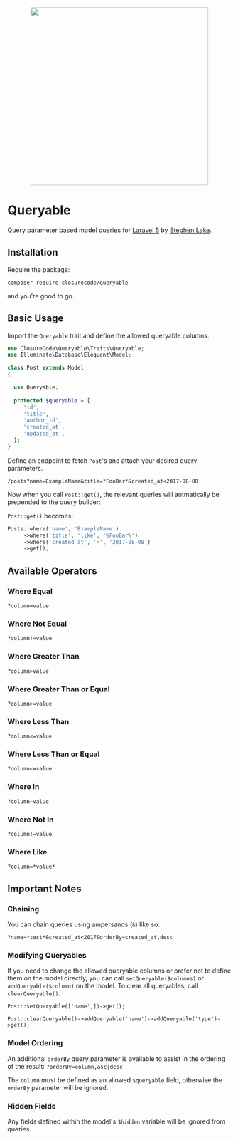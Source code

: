 <center>
 <a href="https://www.closurecode.com/" target="_blank">
  <img src="https://raw.githubusercontent.com/closurecode/assets/master/logo_dark.png" width="400">
 </a>
</center>

# Queryable
Query parameter based model queries for [Laravel 5](https://www.laravel.com) by [Stephen Lake](https://stephenlake.github.io).

## Installation

Require the package:

`composer require closurecode/queryable`

and you're good to go.

## Basic Usage
Import the `Queryable` trait and define the allowed queryable columns:

```php
use ClosureCode\Queryable\Traits\Queryable;
use Illuminate\Database\Eloquent\Model;

class Post extends Model
{

  use Queryable;
  
  protected $queryable = [
     'id',
     'title',
     'author_id',
     'created_at',
     'updated_at',
  ];
}
```

Define an endpoint to fetch `Post`'s and attach your desired query parameters.

`/posts?name=ExampleName&title=*FooBar*&created_at<2017-08-08`

Now when you call `Post::get()`, the relevant queries will autmatically be prepended to the query builder:

`Post::get()` becomes:

```php
Posts::where('name', 'ExampleName')
     ->where('title', 'like', '%FooBar%')
     ->where('created_at', '<', '2017-08-08')
     ->get();
```

## Available Operators

### Where Equal
`?column=value`

### Where Not Equal
`?column!=value`

### Where Greater Than
`?column>value`

### Where Greater Than or Equal
`?column>=value`

### Where Less Than
`?column<=value`

### Where Less Than or Equal
`?column<=value`

### Where In
`?column~value`

### Where Not In
`?column!~value`

### Where Like
`?column=*value*`

## Important Notes

### Chaining
You can chain queries using ampersands (`&`) like so:

`?name=*test*&created_at<2017&orderBy=created_at,desc`

### Modifying Queryables
If you need to change the allowed queryable columns or prefer not to define them on the model directly, you can call `setQueryable($columns)` or `addQueryable($column)` on the model. To clear all queryables, call `clearQueryable()`.

`Post::setQueryable(['name',])->get();`

`Post::clearQueryable()->addQueryable('name')->addQueryable('type')->get();`

### Model Ordering
An additional `orderBy` query parameter is available to assist in the ordering of the result:
`?orderBy=column,asc|desc`

The `column` must be defined as an allowed `$queryable` field, otherwise the `orderBy` parameter will be ignored.

### Hidden Fields
Any fields defined within the model's `$hidden` variable will be ignored from queries.

